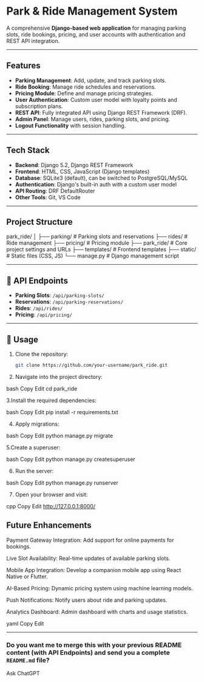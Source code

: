 # Park & Ride Management System

A comprehensive **Django-based web application** for managing parking slots, ride bookings, pricing, and user accounts with authentication and REST API integration.

---

##  Features
- **Parking Management**: Add, update, and track parking slots.
- **Ride Booking**: Manage ride schedules and reservations.
- **Pricing Module**: Define and manage pricing strategies.
- **User Authentication**: Custom user model with loyalty points and subscription plans.
- **REST API**: Fully integrated API using Django REST Framework (DRF).
- **Admin Panel**: Manage users, rides, parking slots, and pricing.
- **Logout Functionality** with session handling.
  
---

## Tech Stack
- **Backend**: Django 5.2, Django REST Framework
- **Frontend**: HTML, CSS, JavaScript (Django templates)
- **Database**: SQLite3 (default), can be switched to PostgreSQL/MySQL
- **Authentication**: Django's built-in auth with a custom user model
- **API Routing**: DRF DefaultRouter
- **Other Tools**: Git, VS Code

---

##  Project Structure

park_ride/
│
├── parking/ # Parking slots and reservations
├── rides/ # Ride management
├── pricing/ # Pricing module
├── park_ride/ # Core project settings and URLs
├── templates/ # Frontend templates
├── static/ # Static files (CSS, JS)
└── manage.py # Django management script

---

## 🔗 API Endpoints

- **Parking Slots**: `/api/parking-slots/`
- **Reservations**: `/api/parking-reservations/`
- **Rides**: `/api/rides/`
- **Pricing**: `/api/pricing/`

---

## 🚀 Usage
1. Clone the repository:
   ```bash
   git clone https://github.com/your-username/park_ride.git
   
2. Navigate into the project directory:

bash
Copy
Edit
cd park_ride

3.Install the required dependencies:

bash
Copy
Edit
pip install -r requirements.txt

4. Apply migrations:

bash
Copy
Edit
python manage.py migrate

5.Create a superuser:

bash
Copy
Edit
python manage.py createsuperuser

6. Run the server:

bash
Copy
Edit
python manage.py runserver

7. Open your browser and visit:

cpp
Copy
Edit
http://127.0.0.1:8000/


## Future Enhancements

Payment Gateway Integration: Add support for online payments for bookings.

Live Slot Availability: Real-time updates of available parking slots.

Mobile App Integration: Develop a companion mobile app using React Native or Flutter.

AI-Based Pricing: Dynamic pricing system using machine learning models.

Push Notifications: Notify users about ride and parking updates.

Analytics Dashboard: Admin dashboard with charts and usage statistics.

yaml
Copy
Edit

---

### **Do you want me to merge this with your previous README content (with API Endpoints) and send you a complete `README.md` file?**








Ask ChatGPT

